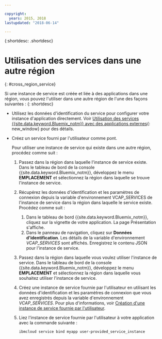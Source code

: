 ```yaml
---

copyright:
  years: 2015, 2018
lastupdated: "2018-06-14"

---
```


{:shortdesc: .shortdesc}

# Utilisation des services dans une autre région
{: #cross_region_service}

Si une instance de service est créée et liée à des applications dans une région, vous pouvez l'utiliser dans une autre région de l'une des façons suivantes :
{: shortdesc}

  * Utilisez les données d'identification du service pour configurer votre instance d'application directement. Voir [Utilisation des services {{site.data.keyword.Bluemix_notm}} avec des applications externes](/docs/apps/reqnsi.html#accser_external){: new_window}
pour des détails.
  * Créez un service fourni par l'utilisateur comme pont.

	Pour utiliser une instance de service qui existe dans une autre région, procédez comme suit :

      1. Passez dans la région dans laquelle l'instance de service existe. Dans le tableau de bord de la console {{site.data.keyword.Bluemix_notm}}, développez le menu **EMPLACEMENT** et sélectionnez la région dans laquelle se trouve l'instance de service.

      2. Récupérez les données d'identification et les paramètres de connexion depuis la variable d'environnement VCAP_SERVICES de l'instance de service dans la région dans laquelle le service existe. Procédez comme suit :

	       1. Dans le tableau de bord {{site.data.keyword.Bluemix_notm}}, cliquez sur la vignette de votre application. La page Présentation s'affiche.
	       2. Dans le panneau de navigation, cliquez sur **Données d'identification**. Les détails de la variable d'environnement *VCAP_SERVICES* sont affichés. Enregistrez le contenu JSON pour l'instance de service.

      3. Passez dans la région dans laquelle vous voulez utiliser l'instance de service. Dans le tableau de bord de la console {{site.data.keyword.Bluemix_notm}}, développez le menu **EMPLACEMENT** et sélectionnez la région dans laquelle vous souhaitez utiliser l'instance de service.

      4. Créez une instance de service fournie par l'utilisateur en utilisant les données d'identification et les paramètres de connexion que vous avez enregistrés depuis la variable d'environnement *VCAP_SERVICES*. Pour plus d'informations, voir [Création d'une instance de service fournie par l'utilisateur](/docs/apps/reqnsi.html#user_provide_services).

      5. Liez l'instance de service fournie par l'utilisateur à votre application avec la commande suivante :

	     ```
	     ibmcloud service bind myapp user-provided_service_instance
	     ```

